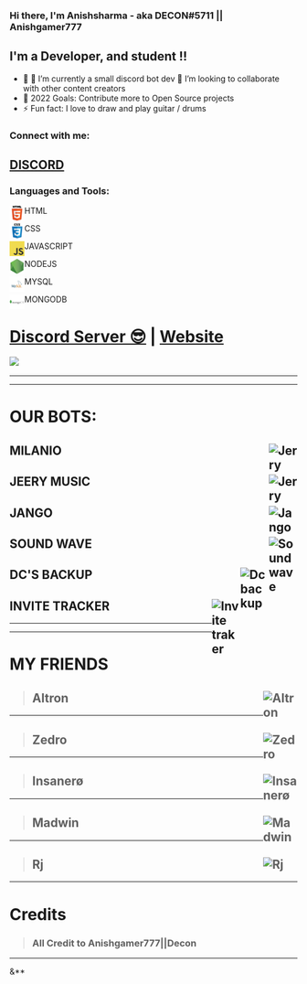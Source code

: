 ### Hi there, I'm Anishsharma - aka DECON#5711 || Anishgamer777 

## I'm a  Developer, and student !!

- 🌱
  👾 I’m currently a small discord bot dev 
  👯 I’m looking to collaborate with other content creators
- 🥅 2022 Goals: Contribute more to Open Source projects
- ⚡ Fun fact: I love to draw and play guitar / drums

### Connect with me:
## [DISCORD ](https://dsc.com/milanio)



### Languages and Tools:

<img align="left" alt="HTML5" width="26px" src="https://raw.githubusercontent.com/github/explore/80688e429a7d4ef2fca1e82350fe8e3517d3494d/topics/html/html.png" />HTML
       
<img align="left" alt="CSS3" width="26px" src="https://raw.githubusercontent.com/github/explore/80688e429a7d4ef2fca1e82350fe8e3517d3494d/topics/css/css.png" />CSS

<img align="left" alt="JavaScript" width="26px" src="https://raw.githubusercontent.com/github/explore/80688e429a7d4ef2fca1e82350fe8e3517d3494d/topics/javascript/javascript.png"/>JAVASCRIPT 

<img align="left" alt="Node.js" width="26px" src="https://raw.githubusercontent.com/github/explore/80688e429a7d4ef2fca1e82350fe8e3517d3494d/topics/nodejs/nodejs.png"/>NODEJS

<img align="left" alt="MySQL" width="26px" src="https://raw.githubusercontent.com/github/explore/80688e429a7d4ef2fca1e82350fe8e3517d3494d/topics/mysql/mysql.png" />MYSQL

<img align="left" alt="MongoDB" width="26px" src="https://raw.githubusercontent.com/github/explore/80688e429a7d4ef2fca1e82350fe8e3517d3494d/topics/mongodb/mongodb.png"/>MONGODB

   
# [Discord Server 😎](https://dsc/milanio) | [Website](https://mianiodev.ml)
<a href="https://discord.gg/milrato"><img src="https://discord.com/api/guilds/825260113509351454/widget.png?style=banner2"></a>
***
***
# OUR BOTS:
## MILANIO <img align="right" alt="Jerry" width="50px" src="https://media.discordapp.net/attachments/907875631000334346/924935050175320064/MilanioLogo.png" />


## JEERY MUSIC <img align="right" alt="Jerry" width="50px" src="https://media.discordapp.net/attachments/933745764142829588/934059592927817829/JerryMusicLogo323232.png" />

## JANGO <img align="right" alt="Jango" width="50px" src="https://media.discordapp.net/attachments/933745764142829588/935815791683706900/JangoLogo-modified-2.png" />
## SOUND WAVE <img align="right" alt="Sound wave" width="50px" src="https://media.discordapp.net/attachments/933745764142829588/934059593263370291/Logo43422.png" />
## DC'S BACKUP <img align="right" alt="Dc backup" width="50px" src="https://media.discordapp.net/attachments/933745764142829588/934059593733144646/DC_BackupLogo323242.png" />
## INVITE TRACKER <img align="right" alt="Invite traker " width="50px" src="https://media.discordapp.net/attachments/933745764142829588/934059593510838342/Logo2321121.png" />
*** 
***
# MY FRIENDS 

 > ##  Altron  <img align="right" border-radius="5%" alt="Altron" width="60px" src="https://cdn.discordapp.com/avatars/822369698133704714/46a2ef67130a6e24e93ebab51904418f.png" />
***
 > ##  Zedro    <img align="right" border-radius="5%" alt="Zedro" width="60px" src="https://cdn.discordapp.com/avatars/850303341435027466/a_9f5e2747bb8c53ca9c1d5084d1b45a31.png" />
 ***
> ##  Insanerø <img align="right" border-radius="5%" alt="Insanerø" width="60px" src="https://cdn.discordapp.com/avatars/657222574471905281/17b8651bba9e7bdf442eb1d83436e161.png" />
***
> ##   Madwin  <img align="right" border-radius="5%" alt="Madwin" width="60px" src="https://cdn.discordapp.com/avatars/839631567022325771/d2ca59f06bccac56fd2b5ebc43ae3bea.png" />
***
> ##   Rj      <img align="right" border-radius="5%" alt="Rj" width="60px" src="https://cdn.discordapp.com/avatars/592742911263899649/52e6338e1e3dd7c281cc1363e943677b.png" />


***
# Credits
> ### All Credit to Anishgamer777||Decon
***
&**







